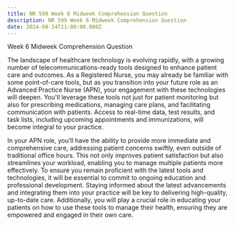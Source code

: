 ```yaml
---
title: NR 599 Week 6 Midweek Comprehension Question
description: NR 599 Week 6 Midweek Comprehension Question
date: 2024-08-14T21:00:00.000Z
---
```


Week 6 Midweek Comprehension Question 

The landscape of healthcare technology is evolving rapidly, with a growing number of telecommunications-ready tools designed to enhance patient care and outcomes. As a Registered Nurse, you may already be familiar with some point-of-care tools, but as you transition into your future role as an Advanced Practice Nurse (APN), your engagement with these technologies will deepen. You'll leverage these tools not just for patient monitoring but also for prescribing medications, managing care plans, and facilitating communication with patients. Access to real-time data, test results, and task lists, including upcoming appointments and immunizations, will become integral to your practice.

In your APN role, you’ll have the ability to provide more immediate and comprehensive care, addressing patient concerns swiftly, even outside of traditional office hours. This not only improves patient satisfaction but also streamlines your workload, enabling you to manage multiple patients more effectively. To ensure you remain proficient with the latest tools and technologies, it will be essential to commit to ongoing education and professional development. Staying informed about the latest advancements and integrating them into your practice will be key to delivering high-quality, up-to-date care. Additionally, you will play a crucial role in educating your patients on how to use these tools to manage their health, ensuring they are empowered and engaged in their own care.
